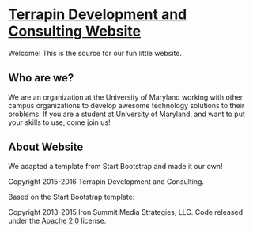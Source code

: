 # [Terrapin Development and Consulting Website](http://terpdac.com/)

Welcome! This is the source for our fun little website.

## Who are we?

We are an organization at the University of Maryland working with other
campus organizations to develop awesome technology solutions to their
problems. If you are a student at University of Maryland, and want to
put your skills to use, come join us!

## About Website

We adapted a template from Start Bootstrap and made it our own!

Copyright 2015-2016 Terrapin Development and Consulting.

Based on the Start Bootstrap template:

Copyright 2013-2015 Iron Summit Media Strategies, LLC.
Code released under the [Apache 2.0][apache] license.

[apache]: https://github.com/IronSummitMedia/startbootstrap-creative/blob/gh-pages/LICENSE
